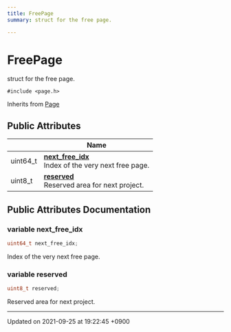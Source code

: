 ```yaml
---
title: FreePage
summary: struct for the free page. 

---
```


# FreePage



struct for the free page. 


`#include <page.h>`

Inherits from [Page](Classes/structPage.md)

## Public Attributes

|                | Name           |
| -------------- | -------------- |
| uint64_t | **[next_free_idx](Classes/structFreePage.md#variable-next-free-idx)** <br>Index of the very next free page.  |
| uint8_t | **[reserved](Classes/structFreePage.md#variable-reserved)** <br>Reserved area for next project.  |

## Public Attributes Documentation

### variable next_free_idx

```cpp
uint64_t next_free_idx;
```

Index of the very next free page. 

### variable reserved

```cpp
uint8_t reserved;
```

Reserved area for next project. 

-------------------------------

Updated on 2021-09-25 at 19:22:45 +0900